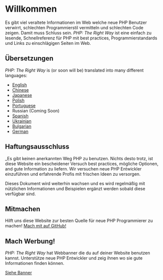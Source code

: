 # Willkommen

Es gibt viel veraltete Informationen im Web welche neue PHP Benutzer verwirrt, schlechten Programmierstil vermitteln und schlechten Code zeigen.
Damit muss Schluss sein. _PHP: The Right Way_ ist eine einfach zu lesende, Schnellreferenz für PHP mit best practices, Programmierstandards und Links zu einschlägigen Seiten im Web.

## Übersetzungen

_PHP: The Right Way_ is (or soon will be) translated into many different languages:

* [English](http://www.phptherightway.com)
* [Chinese](http://wulijun.github.com/php-the-right-way)
* [Japanese](http://ja.phptherightway.com)
* [Polish](http://pl.phptherightway.com/)
* [Portuguese](http://br.phptherightway.com/)
* Russian (Coming Soon)
* [Spanish](http://es.phptherightway.com)
* [Ukrainian](http://iflista.github.com/php-the-right-way/)
* [Bulgarian](http://bg.phptherightway.com/)
* [German](http://jubalh.github.com/php-the-right-way/)

## Haftungsausschluss 

_Es gibt keinen anerkannten Weg PHP zu benutzen. Nichts desto trotz, ist diese Website ein bescheidener Versuch best practices,
mögliche Optionen, and gute Information zu liefern. Wir versuchen neue PHP Entwickler einzuführen und erfahrende Profis mit frischen Ideen zu versorgen.

Dieses Dokument wird weiterhin wachsen und es wird regelmäßig mit nützlichen Informationen und Beispielen ergänzt werden sobald diese verfügbar sind. 

## Mitmachen

Hilft uns diese Website zur besten Quelle für neue PHP Programmierer zu machen! [Mach mit auf GitHub!][1]

## Mach Werbung!

_PHP: The Right Way_ hat Webbanner die du auf deiner Website benutzen kannst. Unterstütze neue PHP Entwickler und zeig ihnen wo sie gute Informationen finden können.

[Siehe Banner][2]

[1]: https://github.com/codeguy/php-the-right-way/tree/gh-pages
[2]: /banners.html
